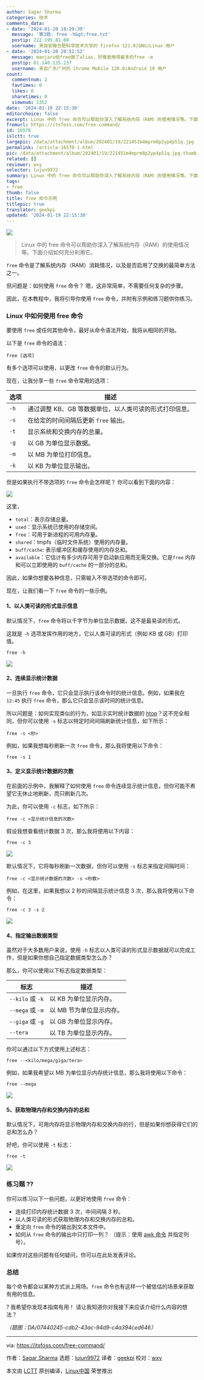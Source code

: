 ```yaml
---
author: Sagar Sharma
categories: 技术
comments_data:
- date: '2024-01-20 18:29:39'
  message: '第3题: free -h&gt;free.txt'
  postip: 222.195.81.80
  username: 来自安徽合肥科学技术大学的 Firefox 121.0|GNU/Linux 用户
- date: '2024-01-20 20:51:52'
  message: manjaro给free做了alias，好像是用得最多的free -m
  postip: 61.140.135.237
  username: 来自广东广州的 Chrome Mobile 120.0|Android 10 用户
count:
  commentnum: 2
  favtimes: 0
  likes: 0
  sharetimes: 0
  viewnum: 1352
date: '2024-01-19 22:15:30'
editorchoice: false
excerpt: Linux 中的 free 命令可以帮助你深入了解系统内存（RAM）的使用情况等。下面介绍如何充分利用它。
fromurl: https://itsfoss.com/free-command/
id: 16570
islctt: true
largepic: /data/attachment/album/202401/19/221451m4mprm8p2yp4p51q.jpg
permalink: /article-16570-1.html
pic: /data/attachment/album/202401/19/221451m4mprm8p2yp4p51q.jpg.thumb.jpg
related: []
reviewer: wxy
selector: lujun9972
summary: Linux 中的 free 命令可以帮助你深入了解系统内存（RAM）的使用情况等。下面介绍如何充分利用它。
tags:
- free
thumb: false
title: free 命令示例
titlepic: true
translator: geekpi
updated: '2024-01-19 22:15:30'
---
```


![](/data/attachment/album/202401/19/221451m4mprm8p2yp4p51q.jpg)



> 
> Linux 中的 free 命令可以帮助你深入了解系统内存（RAM）的使用情况等。下面介绍如何充分利用它。
> 
> 
> 


`free` 命令是了解系统内存（RAM）消耗情况，以及是否启用了交换的最简单方法之一。


但问题是：如何使用 `free` 命令？ 嗯，这非常简单，不需要任何复杂的步骤。


因此，在本教程中，我将引导你使用 `free` 命令，并附有示例和练习题供你练习。


### Linux 中如何使用 free 命令


要使用 `free` 或任何其他命令，最好从命令语法开始，我将从相同的开始。


以下是 `free` 命令的语法：



```
free [选项]

```

有多个选项可以使用，以更改 `free` 命令的默认行为。


现在，让我分享一些 `free` 命令常用的选项：




| 选项 | 描述 |
| --- | --- |
| `-h` | 通过调整 KB、GB 等数据单位，以人类可读的形式打印信息。 |
| `-s` | 在给定的时间间隔后更新 `free` 输出。 |
| `-t` | 显示系统和交换内存的总量。 |
| `-g` | 以 GB 为单位显示数据。 |
| `-m` | 以 MB 为单位打印信息。 |
| `-k` | 以 KB 为单位显示输出。 |


但是如果执行不带选项的 `free` 命令会怎样呢？ 你可以看到下面的内容：


![](/data/attachment/album/202401/19/221530q9m93iiwy1gi9gg1.png)


这里，


* `total`：表示存储总量。
* `used`：显示系统已使用的存储空间。
* `free`：可用于新进程的可用内存量。
* `shared`：tmpfs（临时文件系统）使用的内存量。
* `buff/cache`: 表示缓冲区和缓存使用的内存总和。
* `available`：它估计有多少内存可用于启动新应用而无需交换。它是`free` 内存和可以立即使用的 `buff/cache` 的一部分的总和。


因此，如果你想要各种信息，只需输入不带选项的命令即可。


现在，让我们看一下 `free` 命令的一些示例。


#### 1、以人类可读的形式显示信息


默认情况下，`free` 命令将以千字节为单位显示数据，这不是最易读的形式。


这就是 `-h` 选项发挥作用的地方，它以人类可读的形式（例如 KB 或 GB）打印值。



```
free -h

```

![](/data/attachment/album/202401/19/221530ro37vo7mu2v7fou1.png)


#### 2、连续显示统计数据


一旦执行 `free` 命令，它只会显示执行该命令时的统计信息。例如，如果我在 `12:45` 执行 `free` 命令，那么它只会显示该时间的统计信息。


所以问题是：如何实现类似的行为，如显示实时统计数据的 [htop](https://itsfoss.com/use-htop/)？这不完全相同，但你可以使用 `-s` 标志以特定时间间隔刷新统计信息，如下所示：



```
free -s <秒>

```

例如，如果我想每秒刷新一次 `free` 命令，那么我将使用以下命令：



```
free -s 1

```

#### 3、定义显示统计数据的次数


在前面的示例中，我解释了如何使用 `free` 命令连续显示统计信息，但你可能不希望它无休止地刷新，而只刷新几次。


为此，你可以使用 `-c` 标志，如下所示：



```
free -c <显示统计信息的次数>

```

假设我想查看统计数据 3 次，那么我将使用以下内容：



```
free -c 3

```

![](/data/attachment/album/202401/19/221530kn4ruirin4zwup4p.gif)


默认情况下，它将每秒刷新一次数据，但你可以使用 `-s` 标志来指定间隔时间：



```
free -c <显示统计数据的次数> -s <秒数>

```

例如，在这里，如果我想以 2 秒的间隔显示统计信息 3 次，那么我将使用以下命令：



```
free -c 3 -s 2

```

![](/data/attachment/album/202401/19/221530sg1vv6o77ito5anz.gif)


#### 4、指定输出数据类型


虽然对于大多数用户来说，使用 `-h` 标志以人类可读的形式显示数据就可以完成工作，但是如果你想自己指定数据类型怎么办？


那么，你可以使用以下标志指定数据类型：




| 标志 | 描述 |
| --- | --- |
| `--kilo` 或 `-k` | 以 KB 为单位显示内存。 |
| `--mega` 或 `-m` | 以 MB 节为单位显示内存。 |
| `--giga` 或 `-g` | 以 GB 为单位显示内存。 |
| `--tera` | 以 TB 为单位显示内存。 |


你可以通过以下方式使用上述标志：



```
free --<kilo/mega/giga/tera>

```

例如，如果我希望以 MB 为单位显示内存统计信息，那么我将使用以下命令：



```
free --mega

```

![](/data/attachment/album/202401/19/221531ukzi0jk0u8u0kp8e.png)


#### 5、获取物理内存和交换内存的总和


默认情况下，可用内存将显示物理内存和交换内存的行，但是如果你想获得它们的总和怎么办？


好吧，你可以使用 `-t` 标志：



```
free -t

```

![](/data/attachment/album/202401/19/221531tcmzcsuffffggvkh.png)


### 练习题 ?‍?


你可以练习以下一些问题，以更好地使用 `free` 命令：


* 连续打印内存统计数据 3 次，中间间隔 3 秒。
* 以人类可读的形式获取物理内存和交换内存的总和。
* 重定向 `free` 命令的输出到文本文件中。
* 如何从 `free` 命令的输出中只打印一列？ （提示：使用 [awk 命令](https://linuxhandbook.com/awk-command-tutorial/) 并指定列号）。


如果你对这些问题有任何疑问，你可以在此处发表评论。


### 总结


每个命令都会以某种方式派上用场。`free` 命令也有这样一个被低估的场景来获取有用的信息。


? 我希望你发现本指南有用！ 请让我知道你对我接下来应该介绍什么内容的想法？


*（题图：DA/07440245-cdb2-43ac-94d9-c4a394ced646）*




---


via: <https://itsfoss.com/free-command/>


作者：[Sagar Sharma](https://itsfoss.com/author/sagar/) 选题：[lujun9972](https://github.com/lujun9972) 译者：[geekpi](https://github.com/geekpi) 校对：[wxy](https://github.com/wxy)


本文由 [LCTT](https://github.com/LCTT/TranslateProject) 原创编译，[Linux中国](https://linux.cn/) 荣誉推出
